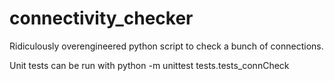# connectivity_checker
Ridiculously overengineered python script to check a bunch of connections.

Unit tests can be run with 
 python -m unittest tests.tests_connCheck
 
